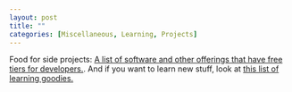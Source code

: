 ```yaml
---
layout: post
title: ""
categories: [Miscellaneous, Learning, Projects]
---
```

Food for side projects: [A list of software and other offerings that have free
tiers for developers.](https://free-for.dev/). And if you want to learn new
stuff, look at [this list of learning
goodies.](https://goodies.gitbook.io/goodies/)